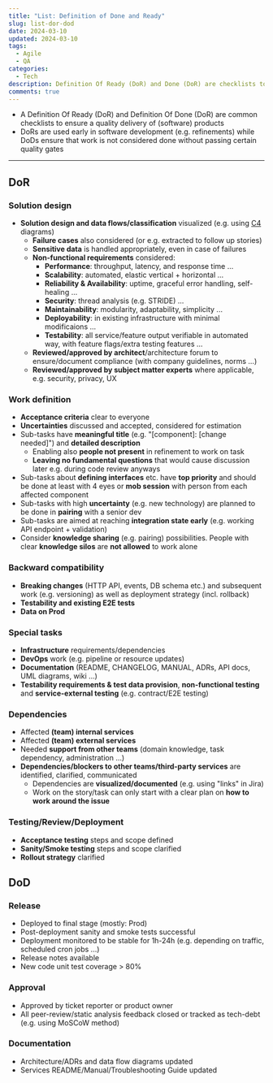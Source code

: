 ```yaml
---
title: "List: Definition of Done and Ready"
slug: list-dor-dod
date: 2024-03-10
updated: 2024-03-10
tags: 
  - Agile
  - QA
categories:
  - Tech
description: Definition Of Ready (DoR) and Done (DoR) are checklists to ensure a quality delivery of (software) products
comments: true
---
```


- A Definition Of Ready (DoR) and Definition Of Done (DoR) are common checklists to ensure a quality delivery of (software) products
- DoRs are used early in software development (e.g. refinements) while DoDs ensure that work is not considered done without passing certain quality gates

<!--more-->

---

## DoR

### Solution design

- **Solution design and data flows/classification** visualized (e.g. using [C4](https://c4model.com) diagrams)
  - **Failure cases** also considered (or e.g. extracted to follow up stories)
  - **Sensitive data** is handled appropriately, even in case of failures
  - **Non-functional requirements** considered:
    - **Performance**: throughput, latency, and response time ...
    - **Scalability**: automated, elastic vertical + horizontal ...
    - **Reliability & Availability**: uptime, graceful error handling, self-healing ...
    - **Security**: thread analysis (e.g. STRIDE) ...
    - **Maintainability**: modularity, adaptability, simplicity ...
    - **Deployability**: in existing infrastructure with minimal modificaions ...
    - **Testability**: all service/feature output verifiable in automated way, with feature flags/extra testing features ...
  - **Reviewed/approved by architect**/architecture forum to ensure/document compliance (with company guidelines, norms ...)
  - **Reviewed/approved by subject matter experts** where applicable, e.g. security, privacy, UX

### Work definition

- **Acceptance criteria** clear to everyone
- **Uncertainties** discussed and accepted, considered for estimation
- Sub-tasks have **meaningful title** (e.g. "[component]: [change needed]") and **detailed description**
    - Enabling also **people not present** in refinement to work on task
    - **Leaving no fundamental questions** that would cause discussion later e.g. during code review anyways
- Sub-tasks about **defining interfaces** etc. have **top priority** and should be done at least with 4 eyes or **mob session** with person from each affected component
- Sub-tasks with high **uncertainty** (e.g. new technology) are planned to be done in **pairing** with a senior dev
- Sub-tasks are aimed at reaching **integration state early** (e.g. working API endpoint + validation)
- Consider **knowledge sharing** (e.g. pairing) possibilities. People with clear **knowledge silos** are **not allowed** to work alone

### Backward compatibility

- **Breaking changes** (HTTP API, events, DB schema etc.) and subsequent work (e.g. versioning) as well as deployment strategy (incl. rollback)
- **Testability and existing E2E tests**
- **Data on Prod**

### Special tasks

- **Infrastructure** requirements/dependencies
- **DevOps** work (e.g. pipeline or resource updates)
- **Documentation** (README, CHANGELOG, MANUAL, ADRs, API docs, UML diagrams, wiki ...)
- **Testability requirements & test data provision**, **non-functional testing** and **service-external testing** (e.g. contract/E2E testing)

### Dependencies

- Affected **(team) internal services**
- Affected **(team) external services**
- Needed **support from other teams** (domain knowledge, task dependency, administration ...)
- **Dependencies/blockers to other teams/third-party services** are identified, clarified, communicated
    - Dependencies are **visualized/documented** (e.g. using "links" in Jira)
    - Work on the story/task can only start with a clear plan on **how to work around the issue**

### Testing/Review/Deployment

- **Acceptance testing** steps and scope defined
- **Sanity/Smoke testing** steps and scope clarified
- **Rollout strategy** clarified

## DoD

### Release
- Deployed to final stage (mostly: Prod)
- Post-deployment sanity and smoke tests successful
- Deployment monitored to be stable for 1h-24h (e.g. depending on traffic, scheduled cron jobs ...)
- Release notes available
- New code unit test coverage > 80%

### Approval
- Approved by ticket reporter or product owner
- All peer-review/static analysis feedback closed or tracked as tech-debt (e.g. using MoSCoW method)

### Documentation
- Architecture/ADRs and data flow diagrams updated
- Services README/Manual/Troubleshooting Guide updated